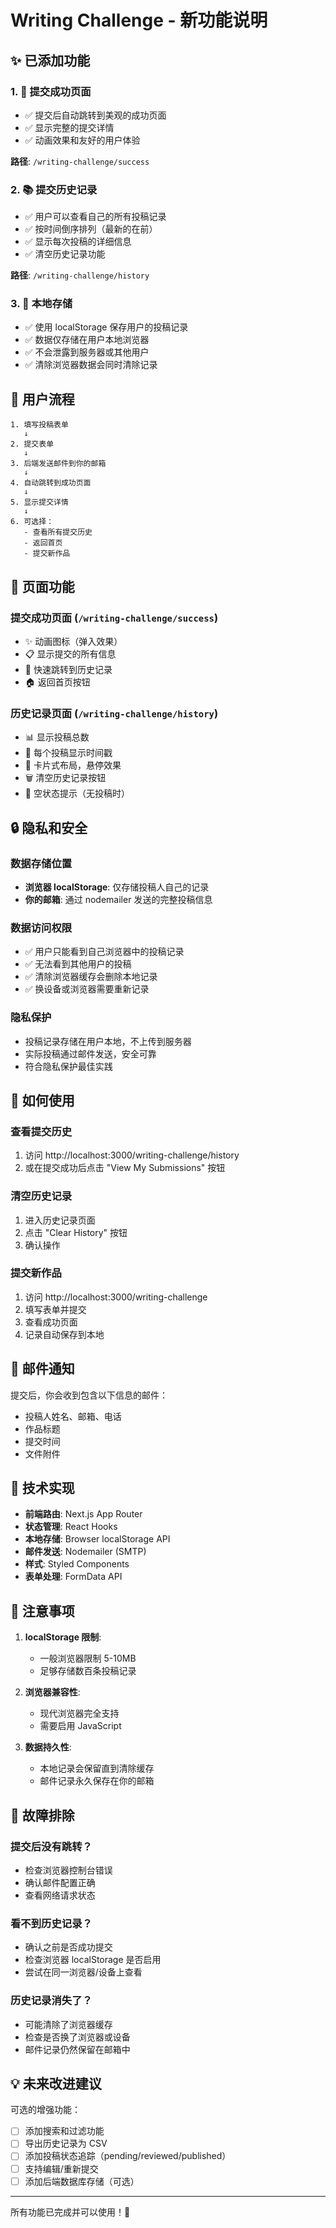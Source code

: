 # Writing Challenge - 新功能说明

## ✨ 已添加功能

### 1. 📄 提交成功页面
- ✅ 提交后自动跳转到美观的成功页面
- ✅ 显示完整的提交详情
- ✅ 动画效果和友好的用户体验

**路径**: `/writing-challenge/success`

### 2. 📚 提交历史记录
- ✅ 用户可以查看自己的所有投稿记录
- ✅ 按时间倒序排列（最新的在前）
- ✅ 显示每次投稿的详细信息
- ✅ 清空历史记录功能

**路径**: `/writing-challenge/history`

### 3. 💾 本地存储
- ✅ 使用 localStorage 保存用户的投稿记录
- ✅ 数据仅存储在用户本地浏览器
- ✅ 不会泄露到服务器或其他用户
- ✅ 清除浏览器数据会同时清除记录

## 📱 用户流程

```
1. 填写投稿表单
   ↓
2. 提交表单
   ↓
3. 后端发送邮件到你的邮箱
   ↓
4. 自动跳转到成功页面
   ↓
5. 显示提交详情
   ↓
6. 可选择：
   - 查看所有提交历史
   - 返回首页
   - 提交新作品
```

## 🎨 页面功能

### 提交成功页面 (`/writing-challenge/success`)
- ✨ 动画图标（弹入效果）
- 📋 显示提交的所有信息
- 🔗 快速跳转到历史记录
- 🏠 返回首页按钮

### 历史记录页面 (`/writing-challenge/history`)
- 📊 显示投稿总数
- 📅 每个投稿显示时间戳
- 🎯 卡片式布局，悬停效果
- 🗑️ 清空历史记录按钮
- 📝 空状态提示（无投稿时）

## 🔒 隐私和安全

### 数据存储位置
- **浏览器 localStorage**: 仅存储投稿人自己的记录
- **你的邮箱**: 通过 nodemailer 发送的完整投稿信息

### 数据访问权限
- ✅ 用户只能看到自己浏览器中的投稿记录
- ✅ 无法看到其他用户的投稿
- ✅ 清除浏览器缓存会删除本地记录
- ✅ 换设备或浏览器需要重新记录

### 隐私保护
- 投稿记录存储在用户本地，不上传到服务器
- 实际投稿通过邮件发送，安全可靠
- 符合隐私保护最佳实践

## 🚀 如何使用

### 查看提交历史
1. 访问 http://localhost:3000/writing-challenge/history
2. 或在提交成功后点击 "View My Submissions" 按钮

### 清空历史记录
1. 进入历史记录页面
2. 点击 "Clear History" 按钮
3. 确认操作

### 提交新作品
1. 访问 http://localhost:3000/writing-challenge
2. 填写表单并提交
3. 查看成功页面
4. 记录自动保存到本地

## 📧 邮件通知

提交后，你会收到包含以下信息的邮件：
- 投稿人姓名、邮箱、电话
- 作品标题
- 提交时间
- 文件附件

## 🎯 技术实现

- **前端路由**: Next.js App Router
- **状态管理**: React Hooks
- **本地存储**: Browser localStorage API
- **邮件发送**: Nodemailer (SMTP)
- **样式**: Styled Components
- **表单处理**: FormData API

## 📝 注意事项

1. **localStorage 限制**: 
   - 一般浏览器限制 5-10MB
   - 足够存储数百条投稿记录

2. **浏览器兼容性**:
   - 现代浏览器完全支持
   - 需要启用 JavaScript

3. **数据持久性**:
   - 本地记录会保留直到清除缓存
   - 邮件记录永久保存在你的邮箱

## 🐛 故障排除

### 提交后没有跳转？
- 检查浏览器控制台错误
- 确认邮件配置正确
- 查看网络请求状态

### 看不到历史记录？
- 确认之前是否成功提交
- 检查浏览器 localStorage 是否启用
- 尝试在同一浏览器/设备上查看

### 历史记录消失了？
- 可能清除了浏览器缓存
- 检查是否换了浏览器或设备
- 邮件记录仍然保留在邮箱中

## 💡 未来改进建议

可选的增强功能：
- [ ] 添加搜索和过滤功能
- [ ] 导出历史记录为 CSV
- [ ] 添加投稿状态追踪（pending/reviewed/published）
- [ ] 支持编辑/重新提交
- [ ] 添加后端数据库存储（可选）

---

所有功能已完成并可以使用！🎉

